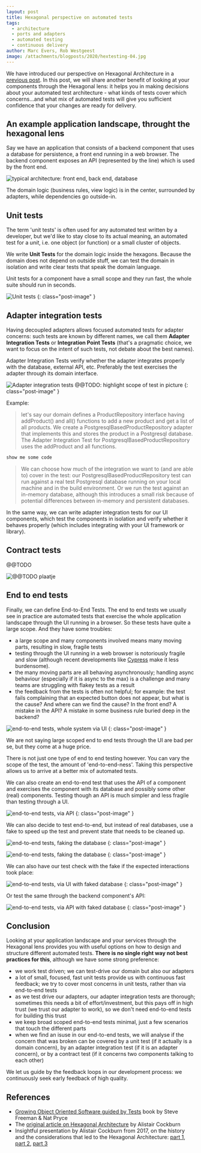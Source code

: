 ```yaml
---
layout: post
title: Hexagonal perspective on automated tests
tags:
  - architecture
  - ports and adapters
  - automated testing
  - continuous delivery
author: Marc Evers, Rob Westgeest
image: /attachments/blogposts/2020/hextesting-04.jpg
---
```


We have introduced our perspective on Hexagonal Architecture in a [previous post](/2020/08/20/hexagonal-architecture). In this post, we will share another benefit of looking at your components through the Hexagonal lens: it helps you in making decisions about your automated test architecture - what kinds of tests cover which concerns...and what mix of automated tests will give you sufficient confidence that your changes are ready for delivery.

## An example application landscape, throught the hexagonal lens

Say we have an application that consists of a backend component that uses a database for persistence, a front end running in a web browser. The backend component exposes an API (represented by the line) which is used by the front end.

![typical architecture: front end, back end, database](/attachments/blogposts/2020/hextesting-01.jpg)

The domain logic (business rules, view logic) is in the center, surrounded by adapters, while dependencies go outside-in.

## Unit tests

The term 'unit tests' is often used for any automated test written by a developer, but we'd like to stay close to its actual meaning, an automated test for a *unit*, i.e. one object (or function) or a small cluster of objects.

We write **Unit Tests** for the domain logic inside the hexagons. Because the domain does not depend on outside stuff, we can test the domain in isolation and write clear tests that speak the domain language.

Unit tests for a component have a small scope and they run fast, the whole suite should run in seconds.

![Unit tests](/attachments/blogposts/2020/hextesting-02.jpg)
{: class="post-image" }

## Adapter integration tests

Having decoupled adapters allows focused automated tests for adapter concerns: such tests are known by different names, we call them **Adapter Integration Tests** or **Integration Point Tests** (that's a pragmatic choice, we want to focus on the intent of such tests, not debate about the best names).

Adapter Integration Tests verify whether the adapter integrates properly with the database, external API, etc. Preferably the test exercises the adapter through its domain interface.

![Adapter integration tests](/attachments/blogposts/2020/hextesting-03.jpg) @@TODO: highlight scope of test in picture
{: class="post-image" }

Example: 

> let's say our domain defines a ProductRepository interface having addProduct() and all() functions to add a new product and get a list of all products. We create a PostgresqlBasedProductRepository adapter that implements this and stores the product in a Postgresql database. The Adapter Integration Test for PostgresqlBasedProductRepository uses the addProduct and all functions. 

```java
show me some code
```

> We can choose how much of the integration we want to (and are able to) cover in the test: our PostgresqlBasedProductRepository test can run against a real test Postgresql database running on your local machine and in the build environment. Or we run the test against an in-memory database, although this introduces a small risk because of potential differences between in-memory and persistent databases.

In the same way, we can write adapter integration tests for our UI components, which test the components in isolation and verify whether it behaves properly (which includes integrating with your UI framework or library).

## Contract tests

@@TODO

![@@TODO plaatje]()

## End to end tests

Finally, we can define End-to-End Tests. The end to end tests we usually see in practice are automated tests that exercise the whole application landscape through the UI running in a browser. So these tests have quite a large scope. And they have some troubles:

- a large scope and many components involved means many moving parts, resulting in slow, fragile tests
- testing through the UI running in a web browser is notoriously fragile and slow (although recent developments like [Cypress](https://www.cypress.io) make it less burdensome).
- the many moving parts are all behaving asynchronously; handling async behaviour (especially if it is async to the max) is a challenge and many teams are struggling with flakey tests as a result
- the feedback from the tests is often not helpful; for example: the test fails complaining that an expected button does not appear, but what is the cause? And where can we find the cause? In the front end? A mistake in the API? A mistake in some business rule buried deep in the backend?

![end-to-end tests, whole system via UI](/attachments/blogposts/2020/hextesting-05.jpg)
{: class="post-image" }

We are not saying large scoped end to end tests through the UI are bad per se, but they come at a huge price. 

There is not just one type of end to end testing however. You can vary the scope of the test, the amount of 'end-to-end-ness'. Taking this perspective allows us to arrive at a better mix of automated tests.

We can also create an end-to-end test that uses the API of a component and exercises the component with its database and possibly some other (real) components. Testing though an API is much simpler and less fragile than testing through a UI.

![end-to-end tests, via API](/attachments/blogposts/2020/hextesting-06.jpg)
{: class="post-image" }

We can also decide to test end-to-end, but instead of real databases, use a fake to speed up the test and prevent state that needs to be cleaned up.

![end-to-end tests, faking the database](/attachments/blogposts/2020/hextesting-07.jpg)
{: class="post-image" }

![end-to-end tests, faking the database](/attachments/blogposts/2020/hextesting-08.jpg)
{: class="post-image" }

We can also have our test check with the fake if the expected interactions took place:

![end-to-end tests, via UI with faked database](/attachments/blogposts/2020/hextesting-10.jpg)
{: class="post-image" }

Or test the same through the backend component's API:

![end-to-end tests, via API with faked database](/attachments/blogposts/2020/hextesting-11.jpg)
{: class="post-image" }

## Conclusion

Looking at your application landscape and your services through the Hexagonal lens provides you with useful options on how to design and structure different automated tests. **There is no single right way not best practices for this**, although we have some strong preference:

- we work test driven; we can test-drive our domain but also our adapters
- a lot of small, focused, fast unit tests provide us with continuous fast feedback; we try to cover most concerns in unit tests, rather than via end-to-end tests
- as we test drive our adapters, our adapter integration tests are thorough; sometimes this needs a bit of effort/investment, but this pays off in high trust (we trust our adapter to work), so we don't need end-to-end tests for building this trust
- we keep broad scoped end-to-end tests minimal, just a few scenarios that touch the different parts
- when we find an isuse in our end-to-end tests, we will analyse if the concern that was broken can be covered by a unit test (if it actually is a domain concern), by an adapter integration test (if it is an adapter concern), or by a contract test (if it concerns two components talking to each other)

We let us guide by the feedback loops in our development process: we continuously seek early feedback of high quality.

## References

- [Growing Object Oriented Software guided by Tests](http://www.growing-object-oriented-software.com/) book by Steve Freeman & Nat Pryce
- The [original article on Hexagonal Architecture](https://alistair.cockburn.us/hexagonal-architecture/) by Alistair Cockburn
- Insightful presentation by Alistair Cockburn from 2017, on the history and the considerations that led to the Hexagonal Architecture: [part 1](https://www.youtube.com/watch?v=th4AgBcrEHA&t=4s), [part 2](https://www.youtube.com/watch?v=iALcE8BPs94), [part 3](https://www.youtube.com/watch?v=DAe0Bmcyt-4)
